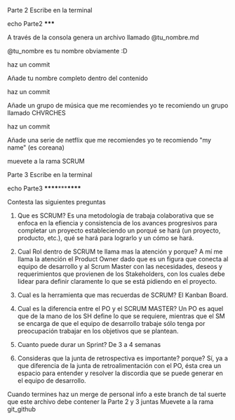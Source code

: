 Parte 2
Escribe en la terminal

echo Parte2 ******************\*\*\*******************

A través de la consola genera un archivo llamado
@tu_nombre.md

@tu_nombre es tu nombre obviamente :D

haz un commit

Añade tu nombre completo dentro del contenido

haz un commit

Añade un grupo de música que me recomiendes
yo te recomiendo un grupo llamado CHVRCHES

haz un commit

Añade una serie de netflix que me recomiendes
yo te recomiendo "my name" (es coreana)

muevete a la rama SCRUM

Parte 3
Escribe en la terminal

echo Parte3 **********\*\*\*\***********\*\*\***********\*\*\*\***********

Contesta las siguientes preguntas

1. Que es SCRUM?
   Es una metodología de trabaja colaborativa que se enfoca en la efiencia y consistencia de los avances progresivos para completar un proyecto estableciendo un porqué se hará (un proyecto, producto, etc.), qué se hará para lograrlo y un cómo se hará.

2. Cual Rol dentro de SCRUM te llama mas la atención y porque?
   A mí me llama la atención el Product Owner dado que es un figura que conecta al equipo de desarrollo y al Scrum Master con las necesidades, deseos y requerimientos que provienen de los Stakeholders, con los cuales debe lidear para definir claramente lo que se está pidiendo en el proyecto.

3. Cual es la herramienta que mas recuerdas de SCRUM?
   El Kanban Board.

4. Cual es la diferencia entre el PO y el SCRUM MASTER?
   Un PO es aquel que de la mano de los SH define lo que se requiere, mientras que el SM se encarga de que el equipo de desarrollo trabaje sólo tenga por preocupación trabajar en los objetivos que se plantean.

5. Cuanto puede durar un Sprint?
   De 3 a 4 semanas

6. Consideras que la junta de retrospectiva es importante? porque?
   Sí, ya a que diferencia de la junta de retroalimentación con el PO, ésta crea un espacio para entender y resolver la discordia que se puede generar en el equipo de desarrollo.

Cuando termines haz un merge de personal info a este branch
de tal suerte que este archivo debe contener la Parte 2 y 3 juntas
Muevete a la rama git_github
